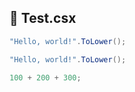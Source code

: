 ## :wine_glass: Test.csx

```csharp
"Hello, world!".ToLower();

"Hello, world!".ToLower();

100 + 200 + 300;


```
